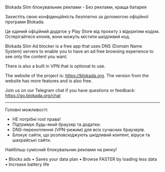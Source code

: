 Blokada Slim блокувальник реклами - Без реклами, краща батарея

Захистіть свою конфіденційність безплатно за допомогою офіційної програми Blokada.

Це єдиний офіційний додаток у Play Store від проєкту з відкритим кодом. Остерігайтеся клонів, вони можуть містити шкідливий код.

Blokada Slim Ad blocker is a free app that uses DNS (Domain Name System) servers to enable you to have an ad free browsing experience to see only the content you want.

There is also a built in VPN that is optional to use.

The website of the project is: https://blokada.org. The version from the website has more features and is also free.

Join us on our Telegram chat if you have questions or feedback: https://go.blokada.org/chat

----

Головні можливості:
- НЕ потрібні root права!
- Підтримує будь-який браузер та додатки.
- DNS-перехоплення (VPN-режим) для всіх сучасних браузерів.
- Блокує сайти, що розповсюджують шкідливий контент, віруси та шахрайські сайти.

Найбільш сумісний блокувальник реклами на ринку!

• Blocks ads • Saves your data plan • Browse FASTER by loading less data • Increase battery life
